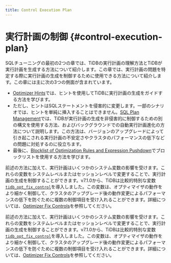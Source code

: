 ```yaml
---
title: Control Execution Plan
---
```


# 実行計画の制御 {#control-execution-plan}

SQLチューニングの最初の2つの章では、TiDBの実行計画の理解方法とTiDBが実行計画を生成する方法について紹介します。この章では、実行計画の問題を特定する際に実行計画の生成を制御するために使用できる方法について紹介します。この章には主に次の3つの側面が含まれています。

- [Optimizer Hints](/optimizer-hints.md)では、ヒントを使用してTiDBに実行計画の生成をガイドする方法を学びます。
- ただし、ヒントはSQLステートメントを侵害的に変更します。一部のシナリオでは、ヒントを単純に挿入することはできません。[SQL Plan Management](/sql-plan-management.md)では、TiDBが実行計画の生成を非侵害的に制御するための別の構文を使用する方法、およびバックグラウンドでの自動実行計画進化の方法について説明します。この方法は、バージョンのアップグレードによって引き起こされる実行計画の不安定さやクラスタのパフォーマンスの低下などの問題に対処するのに役立ちます。
- 最後に、[Blocklist of Optimization Rules and Expression Pushdown](/blocklist-control-plan.md)でブロックリストを使用する方法を学びます。

<CustomContent platform="tidb">

前述の方法に加えて、実行計画はいくつかのシステム変数の影響を受けます。これらの変数をシステムレベルまたはセッションレベルで変更することで、実行計画の生成を制御することができます。v7.1.0から、TiDBは比較的特別な変数[`tidb_opt_fix_control`](/system-variables.md#tidb_opt_fix_control-new-in-v657-and-v710)を導入しました。この変数は、オプティマイザの動作をより細かく制御して、クラスタのアップグレード後の動作変更によるパフォーマンスの低下を防ぐために複数の制御項目を受け入れることができます。詳細については、[Optimizer Fix Controls](/optimizer-fix-controls.md)を参照してください。

</CustomContent>

<CustomContent platform="tidb-cloud">

前述の方法に加えて、実行計画はいくつかのシステム変数の影響を受けます。これらの変数をシステムレベルまたはセッションレベルで変更することで、実行計画の生成を制御することができます。v7.1.0から、TiDBは比較的特別な変数[`tidb_opt_fix_control`](/system-variables.md#tidb_opt_fix_control-new-in-v657-and-v710)を導入しました。この変数は、オプティマイザの動作をより細かく制御して、クラスタのアップグレード後の動作変更によるパフォーマンスの低下を防ぐために複数の制御項目を受け入れることができます。詳細については、[Optimizer Fix Controls](https://docs.pingcap.com/tidb/v7.1/optimizer-fix-controls)を参照してください。

</CustomContent>
